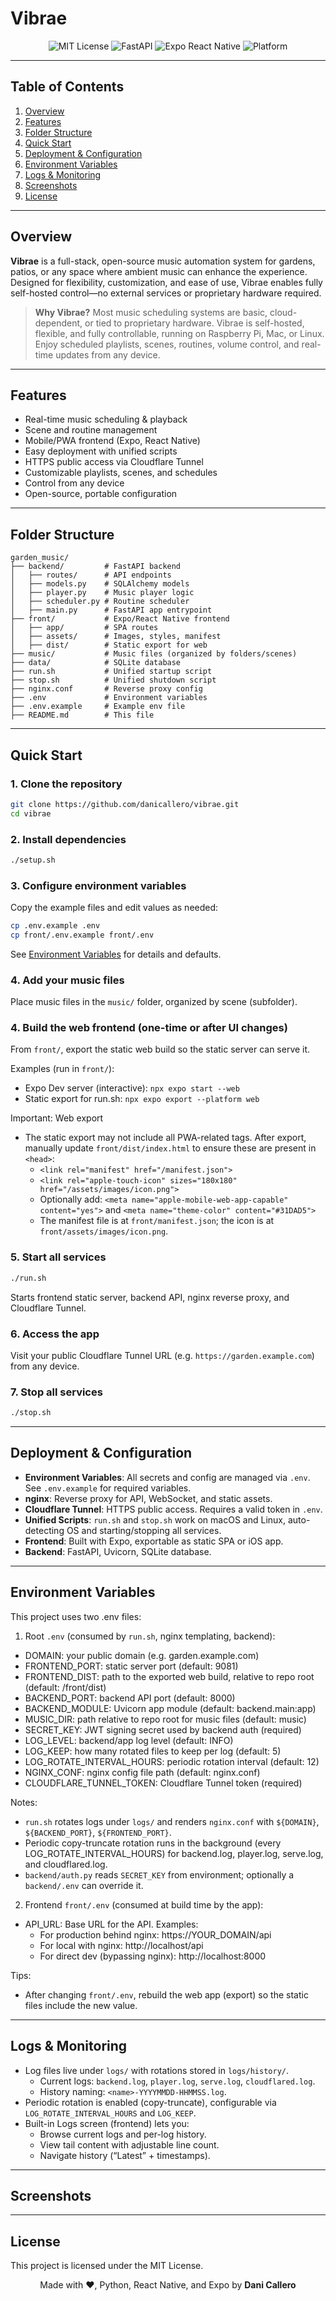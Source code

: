 # Vibrae

<div align="center">
	<img src="https://img.shields.io/badge/License-MIT-blue.svg" alt="MIT License" />
	<img src="https://img.shields.io/badge/Backend-FastAPI-green" alt="FastAPI" />
	<img src="https://img.shields.io/badge/Frontend-Expo%20React%20Native-blueviolet" alt="Expo React Native" />
	<img src="https://img.shields.io/badge/Platform-macOS%20%7C%20Linux%20%7C%20Raspberry%20Pi-lightgrey" alt="Platform" />
</div>

---

## Table of Contents

1. [Overview](#overview)
2. [Features](#features)
3. [Folder Structure](#folder-structure)
4. [Quick Start](#quick-start)
5. [Deployment & Configuration](#deployment--configuration)
6. [Environment Variables](#environment-variables)
7. [Logs & Monitoring](#logs--monitoring)
9. [Screenshots](#screenshots)
10. [License](#license)

---

## Overview

**Vibrae** is a full-stack, open-source music automation system for gardens, patios, or any space where ambient music can enhance the experience. Designed for flexibility, customization, and ease of use, Vibrae enables fully self-hosted control—no external services or proprietary hardware required.

> **Why Vibrae?**
> Most music scheduling systems are basic, cloud-dependent, or tied to proprietary hardware. Vibrae is self-hosted, flexible, and fully controllable, running on Raspberry Pi, Mac, or Linux. Enjoy scheduled playlists, scenes, routines, volume control, and real-time updates from any device.

---

## Features

- Real-time music scheduling & playback
- Scene and routine management
- Mobile/PWA frontend (Expo, React Native)
- Easy deployment with unified scripts
- HTTPS public access via Cloudflare Tunnel
- Customizable playlists, scenes, and schedules
- Control from any device
- Open-source, portable configuration

---

## Folder Structure

```text
garden_music/
├── backend/         # FastAPI backend
│   ├── routes/      # API endpoints
│   ├── models.py    # SQLAlchemy models
│   ├── player.py    # Music player logic
│   ├── scheduler.py # Routine scheduler
│   ├── main.py      # FastAPI app entrypoint
├── front/           # Expo/React Native frontend
│   ├── app/         # SPA routes
│   ├── assets/      # Images, styles, manifest
│   ├── dist/        # Static export for web
├── music/           # Music files (organized by folders/scenes)
├── data/            # SQLite database
├── run.sh           # Unified startup script
├── stop.sh          # Unified shutdown script
├── nginx.conf       # Reverse proxy config
├── .env             # Environment variables
├── .env.example     # Example env file
├── README.md        # This file
```

---

## Quick Start

### 1. Clone the repository

```bash
git clone https://github.com/danicallero/vibrae.git
cd vibrae
```

### 2. Install dependencies

```bash
./setup.sh
```

### 3. Configure environment variables

Copy the example files and edit values as needed:

```bash
cp .env.example .env
cp front/.env.example front/.env
```

See [Environment Variables](#environment-variables) for details and defaults.

### 4. Add your music files

Place music files in the `music/` folder, organized by scene (subfolder).

### 4. Build the web frontend (one-time or after UI changes)

From `front/`, export the static web build so the static server can serve it.

Examples (run in `front/`):

- Expo Dev server (interactive): `npx expo start --web`
- Static export for run.sh: `npx expo export --platform web`

Important: Web export
- The static export may not include all PWA-related tags. After export, manually update `front/dist/index.html` to ensure these are present in `<head>`:
	- `<link rel="manifest" href="/manifest.json">`
	- `<link rel="apple-touch-icon" sizes="180x180" href="/assets/images/icon.png">`
	- Optionally add: `<meta name="apple-mobile-web-app-capable" content="yes">` and `<meta name="theme-color" content="#31DAD5">`
	- The manifest file is at `front/manifest.json`; the icon is at `front/assets/images/icon.png`.

### 5. Start all services

```bash
./run.sh
```

Starts frontend static server, backend API, nginx reverse proxy, and Cloudflare Tunnel.

### 6. Access the app

Visit your public Cloudflare Tunnel URL (e.g. `https://garden.example.com`) from any device.

### 7. Stop all services

```bash
./stop.sh
```

---

## Deployment & Configuration

- **Environment Variables**: All secrets and config are managed via `.env`. See `.env.example` for required variables.
- **nginx**: Reverse proxy for API, WebSocket, and static assets.
- **Cloudflare Tunnel**: HTTPS public access. Requires a valid token in `.env`.
- **Unified Scripts**: `run.sh` and `stop.sh` work on macOS and Linux, auto-detecting OS and starting/stopping all services.
- **Frontend**: Built with Expo, exportable as static SPA or iOS app.
- **Backend**: FastAPI, Uvicorn, SQLite database.

---

## Environment Variables

This project uses two .env files:

1) Root `.env` (consumed by `run.sh`, nginx templating, backend):

- DOMAIN: your public domain (e.g. garden.example.com)
- FRONTEND_PORT: static server port (default: 9081)
- FRONTEND_DIST: path to the exported web build, relative to repo root (default: /front/dist)
- BACKEND_PORT: backend API port (default: 8000)
- BACKEND_MODULE: Uvicorn app module (default: backend.main:app)
- MUSIC_DIR: path relative to repo root for music files (default: music)
- SECRET_KEY: JWT signing secret used by backend auth (required)
- LOG_LEVEL: backend/app log level (default: INFO)
- LOG_KEEP: how many rotated files to keep per log (default: 5)
- LOG_ROTATE_INTERVAL_HOURS: periodic rotation interval (default: 12)
- NGINX_CONF: nginx config file path (default: nginx.conf)
- CLOUDFLARE_TUNNEL_TOKEN: Cloudflare Tunnel token (required)

Notes:
- `run.sh` rotates logs under `logs/` and renders `nginx.conf` with `${DOMAIN}`, `${BACKEND_PORT}`, `${FRONTEND_PORT}`.
- Periodic copy-truncate rotation runs in the background (every LOG_ROTATE_INTERVAL_HOURS) for backend.log, player.log, serve.log, and cloudflared.log.
- `backend/auth.py` reads `SECRET_KEY` from environment; optionally a `backend/.env` can override it.

2) Frontend `front/.env` (consumed at build time by the app):

- API_URL: Base URL for the API. Examples:
	- For production behind nginx: https://YOUR_DOMAIN/api
	- For local with nginx: http://localhost/api
	- For direct dev (bypassing nginx): http://localhost:8000

Tips:
- After changing `front/.env`, rebuild the web app (export) so the static files include the new value.

---

## Logs & Monitoring

- Log files live under `logs/` with rotations stored in `logs/history/`.
	- Current logs: `backend.log`, `player.log`, `serve.log`, `cloudflared.log`.
	- History naming: `<name>-YYYYMMDD-HHMMSS.log`.
- Periodic rotation is enabled (copy-truncate), configurable via `LOG_ROTATE_INTERVAL_HOURS` and `LOG_KEEP`.
- Built-in Logs screen (frontend) lets you:
	- Browse current logs and per-log history.
	- View tail content with adjustable line count.
	- Navigate history (“Latest” + timestamps).


---

## Screenshots



---

## License

This project is licensed under the MIT License.

<div align="center">
Made with ❤️, Python, React Native, and Expo by <b>Dani Callero</b>
</div>
